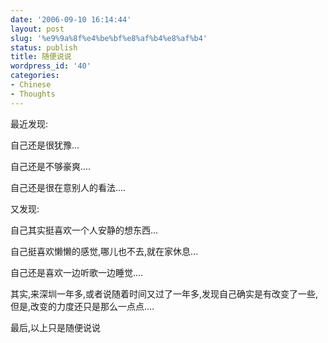 ```yaml
---
date: '2006-09-10 16:14:44'
layout: post
slug: '%e9%9a%8f%e4%be%bf%e8%af%b4%e8%af%b4'
status: publish
title: 随便说说
wordpress_id: '40'
categories:
- Chinese
- Thoughts
---
```





最近发现:




自己还是很犹豫...




自己还是不够豪爽....




自己还是很在意别人的看法....







又发现:




自己其实挺喜欢一个人安静的想东西...




自己挺喜欢懒懒的感觉,哪儿也不去,就在家休息...




自己还是喜欢一边听歌一边睡觉....







其实,来深圳一年多,或者说随着时间又过了一年多,发现自己确实是有改变了一些,但是,改变的力度还只是那么一点点....







最后,以上只是随便说说



